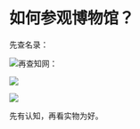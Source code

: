 # 如何参观博物馆？

先查名录：

![](https://pic1.zhimg.com/50/v2-d17d37254af31698b8a51705b025f8c4_hd.jpg?source=1940ef5c)再查知网：

![](https://pic1.zhimg.com/50/v2-651418845f5e495e02a3fc6151dc458f_hd.jpg?source=1940ef5c)  


![](https://pic1.zhimg.com/50/v2-98ffaa0ef12ae53c81a5ae0f1af3cf9e_hd.jpg?source=1940ef5c)  


先有认知，再看实物为好。



